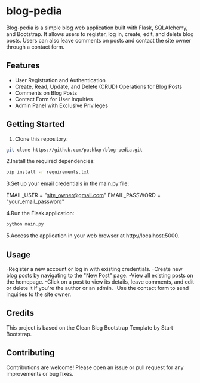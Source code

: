 # blog-pedia

Blog-pedia is a simple blog web application built with Flask, SQLAlchemy, and Bootstrap. It allows users to register, log in, create, edit, and delete blog posts. Users can also leave comments on posts and contact the site owner through a contact form.

## Features

- User Registration and Authentication
- Create, Read, Update, and Delete (CRUD) Operations for Blog Posts
- Comments on Blog Posts
- Contact Form for User Inquiries
- Admin Panel with Exclusive Privileges

## Getting Started

1. Clone this repository:

```bash
git clone https://github.com/pushkqr/blog-pedia.git
```

2.Install the required dependencies:

```bash
pip install -r requirements.txt
```

3.Set up your email credentials in the main.py file:

EMAIL_USER = "site_owner@gmail.com"
EMAIL_PASSWORD = "your_email_password"

4.Run the Flask application:

```bash
python main.py
```

5.Access the application in your web browser at http://localhost:5000.

## Usage
-Register a new account or log in with existing credentials.
-Create new blog posts by navigating to the "New Post" page.
-View all existing posts on the homepage.
-Click on a post to view its details, leave comments, and edit or delete it if you're the author or an admin.
-Use the contact form to send inquiries to the site owner.

## Credits
This project is based on the Clean Blog Bootstrap Template by Start Bootstrap.

## Contributing

Contributions are welcome! Please open an issue or pull request for any improvements or bug fixes.
